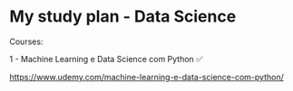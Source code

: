 # My study plan - Data Science

Courses:

1 - Machine Learning e Data Science com Python :white_check_mark:

https://www.udemy.com/machine-learning-e-data-science-com-python/
